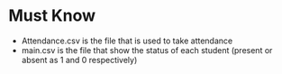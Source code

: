 # Must Know
- Attendance.csv is the file that is used to take attendance
- main.csv is the file that show the status of each student (present or absent as 1 and 0 respectively)
